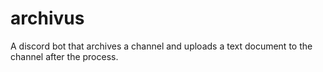 # archivus
A discord bot that archives a channel and uploads a text document to the channel after the process.
